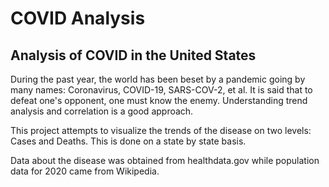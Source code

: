 # COVID Analysis
## Analysis of COVID in the United States

During the past year, the world has been beset by a pandemic going by many names: Coronavirus, COVID-19, SARS-COV-2, et al. It is said that to defeat one's opponent, one must know the enemy. Understanding trend analysis and correlation is a good approach.

This project attempts to visualize the trends of the disease on two levels: Cases and Deaths. This is done on a state by state basis.

Data about the disease was obtained from healthdata.gov while population data for 2020 came from Wikipedia.
